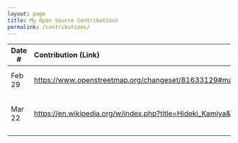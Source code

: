 ```yaml
---
layout: page
title: My Open Source Contributions
permalink: /contributions/
---
```


<!--
Type of the contribution should be "Wikipedia edit", "OpenStreet Map feature", "Documentation", "Course website", "Blog",
"Browse Add-on", etc.

The description should include a brief summary of what you did.

Replace the first row with your own contribution. 

-->





| Date #       | Contribution (Link)  | Type  | Description |
|---|:---|:---|:---|
| Feb 29   | https://www.openstreetmap.org/changeset/81633129#map=19/40.74574/-73.94535&layers=N    | OpenStreet Map feature    |   I added a location    |
|  Mar 22   |   https://en.wikipedia.org/w/index.php?title=Hideki_Kamiya&oldid=949494230 |  Wikipedia Edit  |  Added a bit to the personal life section   |
|     |      |     |      |
